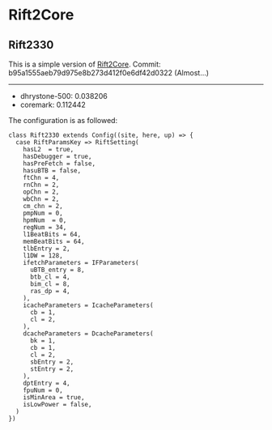 # Rift2Core

## Rift2330

This is a simple version of [Rift2Core](https://github.com/whutddk/Rift2Core/tree/develop).
Commit: b95a1555aeb79d975e8b273d412f0e6df42d0322 (Almost...)


----------------------------

* dhrystone-500: 0.038206
* coremark: 0.112442


The configuration is as followed:
```
class Rift2330 extends Config((site, here, up) => {
  case RiftParamsKey => RiftSetting(
    hasL2  = true,
    hasDebugger = true,
    hasPreFetch = false,
    hasuBTB = false,
    ftChn = 4,
    rnChn = 2,
    opChn = 2,
    wbChn = 2,
    cm_chn = 2,
    pmpNum = 0,
    hpmNum  = 0,
    regNum = 34,
    l1BeatBits = 64,
    memBeatBits = 64,
    tlbEntry = 2,
    l1DW = 128,
    ifetchParameters = IFParameters(
      uBTB_entry = 8,
      btb_cl = 4,
      bim_cl = 8,
      ras_dp = 4,
    ),
    icacheParameters = IcacheParameters(
      cb = 1,
      cl = 2,
    ),
    dcacheParameters = DcacheParameters(
      bk = 1,
      cb = 1,
      cl = 2,
      sbEntry = 2,
      stEntry = 2,
    ),
    dptEntry = 4,
    fpuNum = 0,
    isMinArea = true,
    isLowPower = false,
  )
})
```



